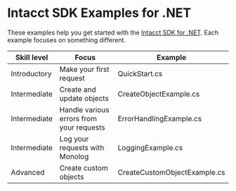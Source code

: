 # Intacct SDK Examples for .NET

These examples help you get started with the [Intacct SDK for .NET](https://github.com/Intacct/intacct-sdk-net). Each example focuses on something different.

| Skill level | Focus | Example         
| ------------- |-------------|-------------
| Introductory | Make your first request | QuickStart.cs
| Intermediate | Create and update objects | CreateObjectExample.cs
| Intermediate | Handle various errors from your requests | ErrorHandlingExample.cs
| Intermediate | Log your requests with Monolog | LoggingExample.cs
| Advanced | Create custom objects | CreateCustomObjectExample.cs 

<!--- TODO: To get started with these examples, start [here](index.md). -->
